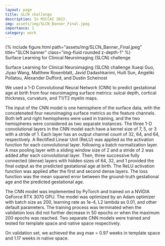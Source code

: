 ```yaml
---
layout: page
title: SLCN challenge
description: In MICCAI 2022.
img: assets/img/SLCN_Banner_Final.jpeg
importance: 1
category: work
---
```



<div class="row">
    <div class="col-sm mt-3 mt-md-0">
        {% include figure.html path="assets/img/SLCN_Banner_Final.jpeg" title="SLCN banner" class="img-fluid rounded z-depth-1" %}
    </div>
</div>
<div class="caption">
    Surface Learning for Clinical Neuroimaging (SLCN) challenge
</div>

Surface Learning for Clinical Neuroimaging (SLCN) challenge
Xueqi Guo, Jiyao Wang, Matthew Rosenblatt, Javid Dadashkarimi, Huili Sun, Angeliki Pollatou, Alexander Dufford, and Dustin Scheinost

We used a 1-D Convolutional Neural Network (CNN) to predict gestational age at birth from four neuroimaging surface metrics: sulcal depth, cortical thickness, curvature, and T1/T2 myelin maps. 

The input of the CNN model is one hemisphere of the surface data, with the concatenated four neuroimaging surface metrics as the feature channels. Both left and right hemispheres were used in training, and the two hemispheres were considered as two separate instances. The three 1-D convolutional layers in the CNN model each have a kernel size of 7, 5, or 3 with a stride of 1. Each layer has an output channel count of 32, 64, and 64, respectively. A Rectified Linear Unit (ReLU) was applied as the activation function for each convolutional layer. following a batch normalization layer. A max pooling layer with a sliding window size of 2 and a stride of 2 was added after each convolutional layer. Then, three successive fully connected (dense) layers with hidden sizes of 64, 32, and 1 provided the final output as the predicted gestational age at birth. The ReLU activation function was applied after the first and second dense layers. The loss function was the mean squared error between the ground-truth gestational age and the predicted gestational age.

The CNN model was implemented by PyTorch and trained on a NVIDIA GeForce RTX 3070 GPU. The model was optimized by an Adam optimizer with batch size as 200, learning rate as 1e-4, L2 lambda as 0.01, and other default parameters. The training process was terminated when the validation loss did not further decrease in 50 epochs or when the maximum 200 epochs was reached. Two separate CNN models were trained and tested for template space and native space respectively.

On validation set, we achieved the avg mae = 0.97 weeks in template space and 1.17 weeks in native space.
